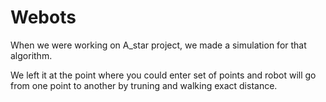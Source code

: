 # Webots
When we were working on A_star project, we made a simulation for that algorithm.

We left it at the point where you could enter set of points and robot will go from one point to another by truning and walking exact distance.
